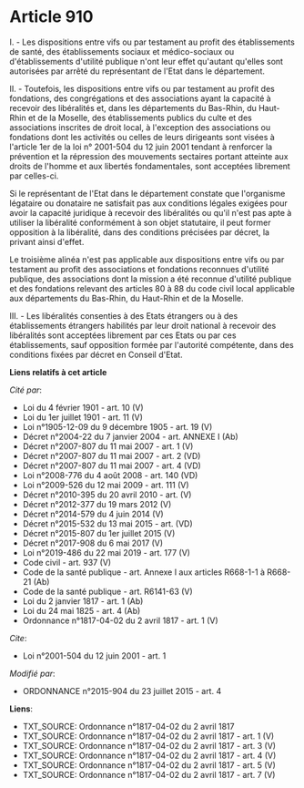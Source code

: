 # Article 910

I. - Les dispositions entre vifs ou par testament au profit des établissements de santé, des établissements sociaux et
médico-sociaux ou d'établissements d'utilité publique n'ont leur effet qu'autant qu'elles sont autorisées par arrêté du
représentant de l'Etat dans le département. 

II. - Toutefois, les dispositions entre vifs ou par testament au profit des fondations, des congrégations et des associations
ayant la capacité à recevoir des libéralités et, dans les départements du Bas-Rhin, du Haut-Rhin et de la Moselle, des
établissements publics du culte et des associations inscrites de droit local, à l'exception des associations ou fondations
dont les activités ou celles de leurs dirigeants sont visées à l'article 1er de la loi n° 2001-504 du 12 juin 2001 tendant à
renforcer la prévention et la répression des mouvements sectaires portant atteinte aux droits de l'homme et aux libertés
fondamentales, sont acceptées librement par celles-ci. 

Si le représentant de l'Etat dans le département constate que l'organisme légataire ou donataire ne satisfait pas aux
conditions légales exigées pour avoir la capacité juridique à recevoir des libéralités ou qu'il n'est pas apte à utiliser la
libéralité conformément à son objet statutaire, il peut former opposition à la libéralité, dans des conditions précisées par
décret, la privant ainsi d'effet.

Le troisième alinéa n'est pas applicable aux dispositions entre vifs ou par testament au profit des associations et
fondations reconnues d'utilité publique, des associations dont la mission a été reconnue d'utilité publique et des fondations
relevant des articles 80 à 88 du code civil local applicable aux départements du Bas-Rhin, du Haut-Rhin et de la Moselle. 

III. - Les libéralités consenties à des Etats étrangers ou à des établissements étrangers habilités par leur droit national à
recevoir des libéralités sont acceptées librement par ces Etats ou par ces établissements, sauf opposition formée par
l'autorité compétente, dans des conditions fixées par décret en Conseil d'Etat.

**Liens relatifs à cet article**

_Cité par_:

  - Loi du 4 février 1901 - art. 10 (V)
  - Loi du 1er juillet 1901 - art. 11 (V)
  - Loi n°1905-12-09 du 9 décembre 1905 - art. 19 (V)
  - Décret n°2004-22 du 7 janvier 2004 - art. ANNEXE I (Ab)
  - Décret n°2007-807 du 11 mai 2007 - art. 1 (V)
  - Décret n°2007-807 du 11 mai 2007 - art. 2 (VD)
  - Décret n°2007-807 du 11 mai 2007 - art. 4 (VD)
  - Loi n°2008-776 du 4 août 2008 - art. 140 (VD)
  - Loi n°2009-526 du 12 mai 2009 - art. 111 (V)
  - Décret n°2010-395 du 20 avril 2010 - art. (V)
  - Décret n°2012-377  du 19 mars 2012 (V)
  - Décret n°2014-579 du 4 juin 2014 (V)
  - Décret n°2015-532 du 13 mai 2015 - art. (VD)
  - Décret n°2015-807 du 1er juillet 2015 (V)
  - Décret n°2017-908 du 6 mai 2017 (V)
  - Loi n°2019-486 du 22 mai 2019 - art. 177 (V)
  - Code civil - art. 937 (V)
  - Code de la santé publique - art. Annexe I aux articles R668-1-1 à R668-21 (Ab)
  - Code de la santé publique - art. R6141-63 (V)
  - Loi du 2 janvier 1817 - art. 1 (Ab)
  - Loi du 24 mai 1825 - art. 4 (Ab)
  - Ordonnance n°1817-04-02 du 2 avril 1817 - art. 1 (V)

_Cite_:

  - Loi n°2001-504 du 12 juin 2001 - art. 1

_Modifié par_:

  - ORDONNANCE n°2015-904 du 23 juillet 2015 - art. 4

**Liens**:

  - TXT_SOURCE: Ordonnance n°1817-04-02 du 2 avril 1817
  - TXT_SOURCE: Ordonnance n°1817-04-02 du 2 avril 1817 - art. 1 (V)
  - TXT_SOURCE: Ordonnance n°1817-04-02 du 2 avril 1817 - art. 3 (V)
  - TXT_SOURCE: Ordonnance n°1817-04-02 du 2 avril 1817 - art. 4 (V)
  - TXT_SOURCE: Ordonnance n°1817-04-02 du 2 avril 1817 - art. 5 (V)
  - TXT_SOURCE: Ordonnance n°1817-04-02 du 2 avril 1817 - art. 7 (V)
